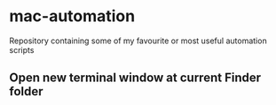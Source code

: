 # mac-automation
Repository containing some of my favourite or most useful automation scripts

## Open new terminal window at current Finder folder





